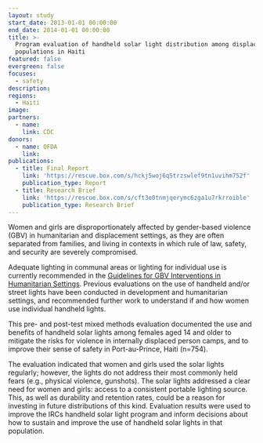 ```yaml
---
layout: study
start_date: 2013-01-01 00:00:00
end_date: 2014-01-01 00:00:00
title: >-
  Program evaluation of handheld solar light distribution among displaced
  populations in Haiti
featured: false
evergreen: false
focuses:
  - safety
description:
regions:
  - Haiti
image:
partners:
  - name:
    link: CDC
donors:
  - name: OFDA
    link:
publications:
  - title: Final Report
    link: 'https://rescue.box.com/s/hckj5woj6q5trzswlef9tn1uvihm752f'
    publication_type: Report
  - title: Research Brief
    link: 'https://rescue.box.com/s/cft3e0tnmjqerymc6zga1u7rkrroible'
    publication_type: Research Brief
---
```


Women and girls are disproportionately affected by gender-based violence (GBV) in humanitarian and displacement settings, as they are often separated from families, and living in contexts in which rule of law, safety, and security are severely compromised.

Adequate lighting in communal areas or lighting for individual use is currently recommended in the [Guidelines for GBV Interventions in Humanitarian Settings](https://www.unfpa.org/publications/guidelines-gender-based-violence-interventions-humanitarian-settings). Previous evaluations on the use of handheld and/or street lights have been conducted in development and humanitarian settings, and recommended further work to understand if and how women use individual handheld lights.

This pre- and post-test mixed methods evaluation documented the use and benefits of handheld solar lights among females aged 14 and older to mitigate the risks for violence in internally displaced person camps, and to improve their sense of safety in Port-au-Prince, Haiti (n=754).&nbsp;

The evaluation indicated that women and girls used the solar lights regularly; however, the lights do not address their most commonly held fears (e.g., physical violence, gunshots). The solar lights addressed a clear need for women and girls: access to a consistent portable lighting source. This, as well as durability and retention rates, could be a reason for investing in future distributions of this kind. Evaluation results were used to improve the IRCs handheld solar light program and inform decisions about how to sustain and improve the use of handheld solar lights in that population.